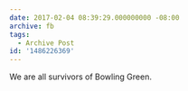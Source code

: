 ```yaml
---
date: 2017-02-04 08:39:29.000000000 -08:00
archive: fb
tags: 
  - Archive Post
id: '1486226369'
---
```


We are all survivors of Bowling Green.
